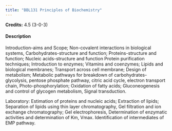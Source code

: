 ```yaml
---
title: "BBL131 Principles of Biochemistry"
---
```

**Credits:** 4.5 (3-0-3)

#### Description
Introduction-aims and Scope; Non-covalent interactions in biological systems, Carbohydrates-structure and function; Proteins-structure and function; Nucleic acids-structure and function Protein purification techniques; Introduction to enzymes; Vitamins and coenzymes; Lipids and biological membranes; Transport across cell membrane; Design of metabolism; Metabolic pathways for breakdown of carbohydrates-glycolysis, pentose phosphate pathway, citric acid cycle, electron transport chain, Photo-phosphorylation; Oxidation of fatty acids; Gluconeogenesis and control of glycogen metabolism, Signal transduction.

Laboratory: Estimation of proteins and nucleic acids; Extraction of lipids; Separation of lipids using thin layer chromatography, Gel filtration and ion exchange chromatography; Gel electrophoresis, Determination of enzymatic activities and determination of Km, Vmax. Identification of intermediates of EMP pathway.